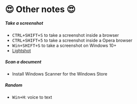# 😍 Other notes 😍

<div class="row row-cols-md-2 mt-4"><div>

##### Take a screenshot

* <kbd>CTRL+SHIFT+S</kbd> to take a screenshot inside a browser
* <kbd>CTRL+SHIFT+5</kbd> to take a screenshot inside a Opera browser
* <kbd>Win+SHIFT+S</kbd> to take a screenshot on Windows 10+
* [Lightshot](https://app.prntscr.com/en/index.html)

##### Scan a document

* Install Windows Scanner for the Windows Store
</div><div>

##### Random

* <kbd>Win+H</kbd>: voice to text
</div></div>